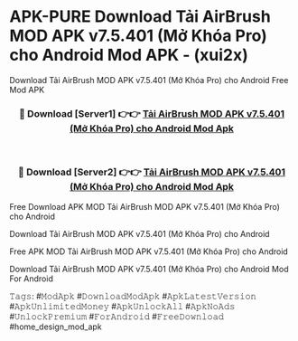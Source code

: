 # APK-PURE Download Tải AirBrush MOD APK v7.5.401 (Mở Khóa Pro) cho Android Mod APK - (xui2x)
Download Tải AirBrush MOD APK v7.5.401 (Mở Khóa Pro) cho Android Free Mod APK

<div align="center">
<h3>🔴 Download [Server1] 👉👉 <a href="https://apk-comot.site?title=Tải_AirBrush_MOD_APK_v7.5.401_(Mở_Khóa_Pro)_cho_Android">Tải AirBrush MOD APK v7.5.401 (Mở Khóa Pro) cho Android Mod Apk</a></h3><br>

<h3>🔴 Download [Server2] 👉👉 <a href="https://apk-comot.site?title=Tải_AirBrush_MOD_APK_v7.5.401_(Mở_Khóa_Pro)_cho_Android">Tải AirBrush MOD APK v7.5.401 (Mở Khóa Pro) cho Android Mod Apk</a></h3>
</div>


Free Download APK MOD Tải AirBrush MOD APK v7.5.401 (Mở Khóa Pro) cho Android

Download Tải AirBrush MOD APK v7.5.401 (Mở Khóa Pro) cho Android 

Free APK MOD Tải AirBrush MOD APK v7.5.401 (Mở Khóa Pro) cho Android 

Download Tải AirBrush MOD APK v7.5.401 (Mở Khóa Pro) cho Android Mod For Android

𝚃𝚊𝚐𝚜: #𝙼𝚘𝚍𝙰𝚙𝚔 #𝙳𝚘𝚠𝚗𝚕𝚘𝚊𝚍𝙼𝚘𝚍𝙰𝚙𝚔 #𝙰𝚙𝚔𝙻𝚊𝚝𝚎𝚜𝚝𝚅𝚎𝚛𝚜𝚒𝚘𝚗 #𝙰𝚙𝚔𝚄𝚗𝚕𝚒𝚖𝚒𝚝𝚎𝚍𝙼𝚘𝚗𝚎𝚢 #𝙰𝚙𝚔𝚄𝚗𝚕𝚘𝚌𝚔𝙰𝚕𝚕 #𝙰𝚙𝚔𝙽𝚘𝙰𝚍𝚜 #𝚄𝚗𝚕𝚘𝚌𝚔𝙿𝚛𝚎𝚖𝚒𝚞𝚖 #𝙵𝚘𝚛𝙰𝚗𝚍𝚛𝚘𝚒𝚍 #𝙵𝚛𝚎𝚎𝙳𝚘𝚠𝚗𝚕𝚘𝚊𝚍 #home_design_mod_apk
